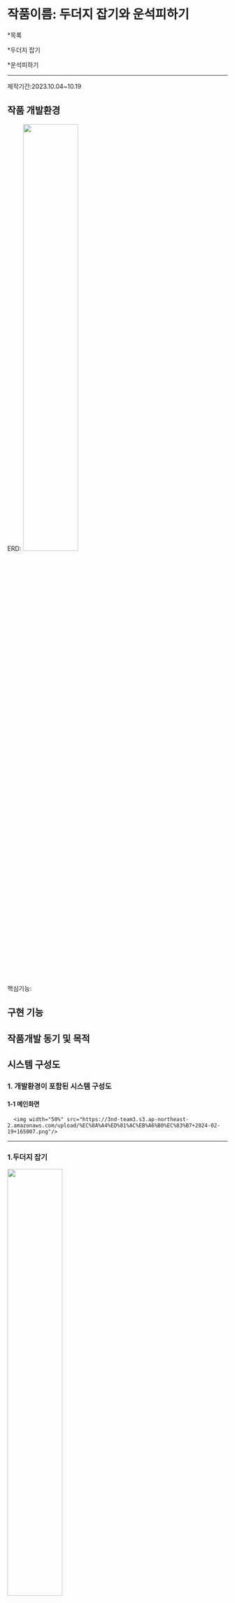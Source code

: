 # 작품이름: 두더지 잡기와 운석피하기
*목록

 *두더지 잡기 
 
 *운석피하기 
  ***

제작기간:2023.10.04~10.19


## 작품 개발환경

ERD:
<img width="50%" src="https://3nd-team3.s3.ap-northeast-2.amazonaws.com/upload/%EC%8A%A4%ED%81%AC%EB%A6%B0%EC%83%B7+2024-02-20+152556.png"/>

핵심기능:

## 구현 기능

## 작품개발 동기 및 목적
  
  ## 시스템 구성도

### 1. 개발환경이 포함된 시스템 구성도
 ####   1-1 메인화면 
 
      <img width="50%" src="https://3nd-team3.s3.ap-northeast-2.amazonaws.com/upload/%EC%8A%A4%ED%81%AC%EB%A6%B0%EC%83%B7+2024-02-19+165007.png"/>

  ***
  
### 1.두더지 잡기
<img width="50%" src="https://3nd-team3.s3.ap-northeast-2.amazonaws.com/upload/%EC%8A%A4%ED%81%AC%EB%A6%B0%EC%83%B7+2024-02-19+170818.png"/>

 ***
 
### 2.운석피하기 
<img width="50%" src="https://3nd-team3.s3.ap-northeast-2.amazonaws.com/upload/%EC%8A%A4%ED%81%AC%EB%A6%B0%EC%83%B7+2024-02-19+170915.png"/>
